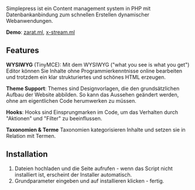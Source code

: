Simplepress ist ein Content management system in PHP mit Datenbankanbindung zum schnellen Erstellen dynamischer Webanwendungen.

**Demo**: [zarat.ml](https://zarat.ml), [x-stream.ml](https://x-stream.ml)

Features
---------

**WYSIWYG** (TinyMCE): Mit dem WYSIWYG ("what you see is what you get") Editor können Sie Inhalte ohne Programmierkenntnisse online bearbeiten und trotzdem ein klar strukturiertes und schönes HTML erzeugen.

**Theme Support**: Themes sind Designvorlagen, die den grundsätzlichen Aufbau der Website abbilden. So kann das Aussehen geändert werden, ohne am eigentlichen Code herumwerken zu müssen.

**Hooks**: Hooks sind Einsprungmarken im Code, um das Verhalten durch "Aktionen" und "Filter" zu beeinflussen. 

**Taxonomien & Terme** Taxonomien kategorisieren Inhalte und setzen sie in Relation mit Termen.

Installation
-------------

1. Dateien hochladen und die Seite aufrufen - wenn das Script nicht installiert ist, erscheint der Installer automatisch.
2. Grundparameter eingeben und auf installieren klicken - fertig.
